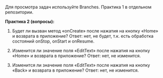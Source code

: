 Для просмотра задач используйте Branches.
Практика 1 в отдельном репозитории.

**Практика 2 (вопросы):**
1. Будет ли вызван метод «onCreate» после нажатия на кнопку «Home» и возврата
в приложение?
Ответ: нет, не будет, т.к. есть обработка состояний onStop, onStart и onResume.

2. Изменится ли значение поля «EditText» после нажатия на кнопку «Home» и
возврата в приложение?
Ответ: нет, не изменится.

3. Изменится ли значение поля «EditText» после нажатия на кнопку «Back» и
возврата в приложение?
Ответ: нет, не изменится.
